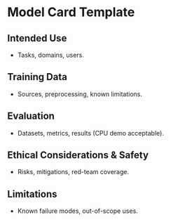 <!-- BEGIN: CODEX_DOCS_MODEL_CARD_TEMPLATE -->

# Model Card Template

## Intended Use

- Tasks, domains, users.

## Training Data

- Sources, preprocessing, known limitations.

## Evaluation

- Datasets, metrics, results (CPU demo acceptable).

## Ethical Considerations & Safety

- Risks, mitigations, red-team coverage.

## Limitations

- Known failure modes, out-of-scope uses.
